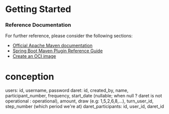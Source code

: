 # Getting Started

### Reference Documentation

For further reference, please consider the following sections:

* [Official Apache Maven documentation](https://maven.apache.org/guides/index.html)
* [Spring Boot Maven Plugin Reference Guide](https://docs.spring.io/spring-boot/docs/3.2.0/maven-plugin/reference/html/)
* [Create an OCI image](https://docs.spring.io/spring-boot/docs/3.2.0/maven-plugin/reference/html/#build-image)

# conception

users: id, username, password
daret: id, created_by, name, participant_number, frequency,
        start_date (nullable; when null ? daret is not operational : operational),
        amount, draw (e.g: 1,5,2,6,8,...), turn_user_id, step_number (which period we're at)
daret_participants: id, user_id, daret_id

